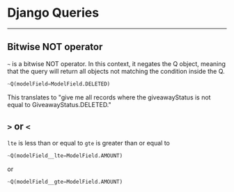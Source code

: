 # Django Queries 

---

## Bitwise NOT operator
`~` is a bitwise NOT operator. 
In this context, it negates the Q object, meaning that the query will return 
all objects not matching the condition inside the Q.
```python
~Q(modelField=ModelField.DELETED)
```
This translates to "give me all records where the giveawayStatus is not equal to GiveawayStatus.DELETED."

## `>` or `<`

`lte` is less than or equal to
`gte` is greater than or equal to

```python
~Q(modelField__lte=ModelField.AMOUNT)
```
or
```python
~Q(modelField__gte=ModelField.AMOUNT)
```